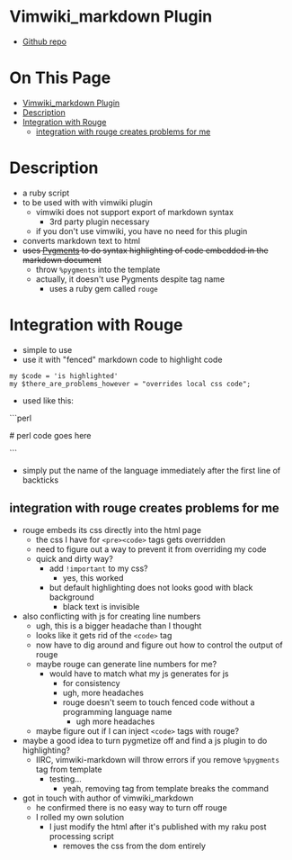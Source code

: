 # Vimwiki_markdown Plugin

* [Github repo](https://github.com/patrickdavey/vimwiki_markdown)

# On This Page

- [Vimwiki_markdown Plugin](#vimwiki_markdown-plugin)
- [Description](#description)
- [Integration with Rouge](#integration-with-rouge)
    - [integration with rouge creates problems for me](#integration-with-rouge-creates-problems-for-me)

# Description
* a ruby script 
* to be used with with vimwiki plugin 
    * vimwiki does not support export of markdown syntax
        * 3rd party plugin necessary 
    * if you don't use vimwiki, you have no need for this plugin 
* converts markdown text to html
* ~~uses [Pygments](Pygments) to do syntax highlighting of code embedded in the markdown document~~
    * throw `%pygments` into the template 
    * actually, it doesn't use Pygments despite tag name
        * uses a ruby gem called `rouge` 

# Integration with Rouge
* simple to use
* use it with "fenced" markdown code to highlight code
```
my $code = 'is highlighted'
my $there_are_problems_however = "overrides local css code";
```
* used like this:
 
\`\`\`perl

\# perl code goes here

\`\`\`

* simply put the name of the language immediately after the first line of backticks

## integration with rouge creates problems for me
* rouge embeds its css directly into the html page 
    * the css I have for `<pre><code>` tags gets overridden
    * need to figure out a way to prevent it from overriding my code
    * quick and dirty way?
        * add `!important` to my css? 
            * yes, this worked 
        * but default highlighting does not looks good with black background 
            * black text is invisible 
* also conflicting with js for creating line numbers
    * ugh, this is a bigger headache than I thought
    * looks like it gets rid of the `<code>` tag 
    * now have to dig around and figure out how to control the output of rouge
    * maybe rouge can generate line numbers for me? 
        * would have to match what my js generates for js 
            * for consistency 
            * ugh, more headaches 
            * rouge doesn't seem to touch fenced code without a programming language name
                * ugh more headaches 
    * maybe figure out if I can inject `<code>` tags with rouge? 
* maybe a good idea to turn pygmetize off and find a js plugin to do highlighting? 
    * IIRC, vimwiki-markdown will throw errors if you remove `%pygments` tag from template 
        * testing... 
            * yeah, removing tag from template breaks the command
* got in touch with author of vimwiki_markdown
    * he confirmed there is no easy way to turn off rouge 
    * I rolled my own solution 
        * I just modify the html after it's published with my raku post processing script 
            * removes the css from the dom entirely

